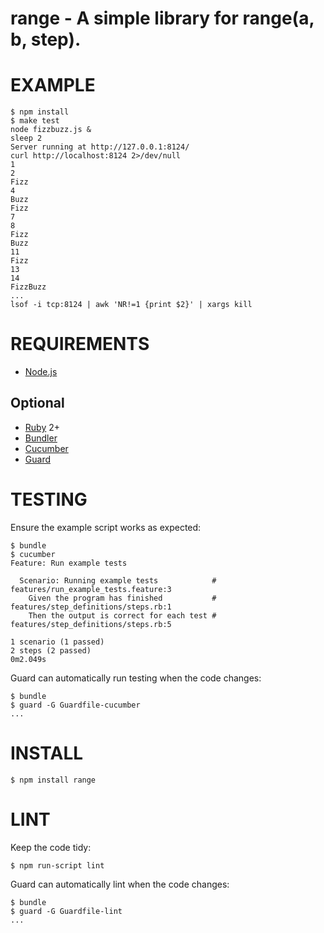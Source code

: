 # range - A simple library for range(a, b, step).

# EXAMPLE

    $ npm install
    $ make test
    node fizzbuzz.js &
    sleep 2
    Server running at http://127.0.0.1:8124/
    curl http://localhost:8124 2>/dev/null
    1
    2
    Fizz
    4
    Buzz
    Fizz
    7
    8
    Fizz
    Buzz
    11
    Fizz
    13
    14
    FizzBuzz
    ...
    lsof -i tcp:8124 | awk 'NR!=1 {print $2}' | xargs kill

# REQUIREMENTS

* [Node.js](http://nodejs.org/)

## Optional

* [Ruby](https://www.ruby-lang.org/) 2+
* [Bundler](http://bundler.io/)
* [Cucumber](http://cukes.info/)
* [Guard](http://guardgem.org/)

# TESTING

Ensure the example script works as expected:

    $ bundle
    $ cucumber
    Feature: Run example tests

      Scenario: Running example tests            # features/run_example_tests.feature:3
        Given the program has finished           # features/step_definitions/steps.rb:1
        Then the output is correct for each test # features/step_definitions/steps.rb:5

    1 scenario (1 passed)
    2 steps (2 passed)
    0m2.049s

Guard can automatically run testing when the code changes:

    $ bundle
    $ guard -G Guardfile-cucumber
    ...

# INSTALL

    $ npm install range

# LINT

Keep the code tidy:

    $ npm run-script lint

Guard can automatically lint when the code changes:

    $ bundle
    $ guard -G Guardfile-lint
    ...
